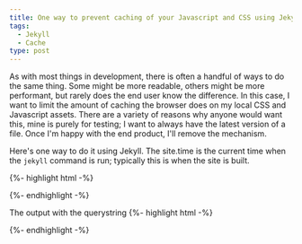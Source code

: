 ```yaml
---
title: One way to prevent caching of your Javascript and CSS using Jekyll
tags:
  - Jekyll
  - Cache
type: post
---
```


As with most things in development, there is often a handful of ways to do the same thing. Some might be more readable, others might be more <def title="https://dictionary.cambridge.org/us/dictionary/english/performant">performant</def>, but rarely does the end user know the difference. In this case, I want to limit the amount of caching the browser does on my local CSS and Javascript assets. There are a variety of reasons why anyone would want this, mine is purely for testing; I want to always have the latest version of a file. Once I'm happy with the end product, I'll remove the mechanism. 

Here's one way to do it using Jekyll. The site.time is the current time when the <code>jekyll</code> command is run; typically this is when the site is built.

{%- highlight html -%}
  <link href="{{ site.baseurl }}/css/{{ pg | strip }}?{{ site.time | date:'%Y%m%d%U%H%N%S' }}" rel="stylesheet">
{%- endhighlight -%}

The output with the querystring
{%- highlight html -%}
  <link rel="stylesheet" href="/code/theme/css/site.css?20200126040844656780058">
{%- endhighlight -%}

